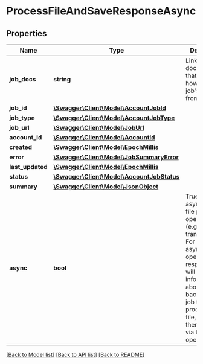 # ProcessFileAndSaveResponseAsync

## Properties
Name | Type | Description | Notes
------------ | ------------- | ------------- | -------------
**job_docs** | **string** | Link to the documentation that describes how to get a job&#x27;s status from its job ID. | 
**job_id** | [**\Swagger\Client\Model\AccountJobId**](AccountJobId.md) |  | 
**job_type** | [**\Swagger\Client\Model\AccountJobType**](AccountJobType.md) |  | 
**job_url** | [**\Swagger\Client\Model\JobUrl**](JobUrl.md) |  | 
**account_id** | [**\Swagger\Client\Model\AccountId**](AccountId.md) |  | 
**created** | [**\Swagger\Client\Model\EpochMillis**](EpochMillis.md) |  | 
**error** | [**\Swagger\Client\Model\JobSummaryError**](JobSummaryError.md) |  | 
**last_updated** | [**\Swagger\Client\Model\EpochMillis**](EpochMillis.md) |  | 
**status** | [**\Swagger\Client\Model\AccountJobStatus**](AccountJobStatus.md) |  | 
**summary** | [**\Swagger\Client\Model\JsonObject**](JsonObject.md) |  | 
**async** | **bool** | True for asynchronous file processing operations (e.g. video transcoding).  For asynchronous operations, the response body will contain information about the background job that&#x27;s processing the file, which can then be polled via the GetJob operation. | 

[[Back to Model list]](../../README.md#documentation-for-models) [[Back to API list]](../../README.md#documentation-for-api-endpoints) [[Back to README]](../../README.md)

